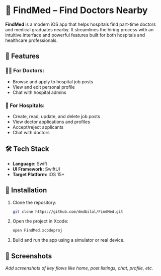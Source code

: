 # 🏥 FindMed – Find Doctors Nearby

**FindMed** is a modern iOS app that helps hospitals find part-time doctors and medical graduates nearby. It streamlines the hiring process with an intuitive interface and powerful features built for both hospitals and healthcare professionals.

## 🚀 Features

### 👨‍⚕️ For Doctors:

* Browse and apply to hospital job posts
* View and edit personal profile
* Chat with hospital admins

### 🏥 For Hospitals:

* Create, read, update, and delete job posts
* View doctor applications and profiles
* Accept/reject applicants
* Chat with doctors

## 🛠 Tech Stack

* **Language:** Swift
* **UI Framework:** SwiftUI
* **Target Platform:** iOS 15+

## 📲 Installation

1. Clone the repository:

   ```bash
   git clone https://github.com/dmdbilal/FindMed.git
   ```

2. Open the project in Xcode:

   ```bash
   open FindMed.xcodeproj
   ```

3. Build and run the app using a simulator or real device.

## 📸 Screenshots

*Add screenshots of key flows like home, post listings, chat, profile, etc.*
